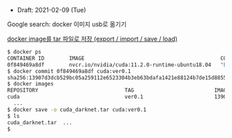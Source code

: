 * Draft: 2021-02-09 (Tue)





Google search: docker 이미지 usb로 옮기기

[docker image를 tar 파일로 저장 (export / import / save / load)](https://www.leafcats.com/240)



```bash
$ docker ps
CONTAINER ID        IMAGE                                            COMMAND                              NAMES
0f849469a8df        nvcr.io/nvidia/cuda:11.2.0-runtime-ubuntu18.04   "bash"              ...              brave_grothendieck
$ docker commit 0f849469a8df cuda:ver0.1
sha256:13907d3dcb529bc05a259112e6523304b3eb63bdafa1421e88124b7de15d8855
$ docker images
REPOSITORY                            TAG                          IMAGE ID            CREATED             SIZE
cuda                                  ver0.1                       13907d3dcb52        8 seconds ago       4.77GB
  ...
$ docker save -o cuda_darknet.tar cuda:ver0.1
$ ls
cuda_darknet.tar  ...
$ 
```

